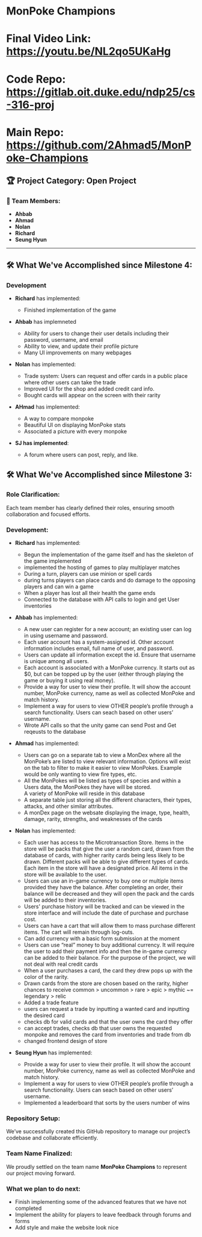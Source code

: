# MonPoke Champions

# Final Video Link: https://youtu.be/NL2qo5UKaHg
# Code Repo: https://gitlab.oit.duke.edu/ndp25/cs-316-proj
# Main Repo: https://github.com/2Ahmad5/MonPoke-Champions

## 🏆 Project Category: Open Project

### 👥 Team Members:
- **Ahbab**
- **Ahmad**
- **Nolan**
- **Richard**
- **Seung Hyun**

---
## 🛠 What We've Accomplished since Milestone 4:
### Development
- **Richard** has implemented:
  - Finished implementation of the game
 
- **Ahbab** has implemneted
  - Ability for users to change their user details including their password, username, and email
  - Ability to view, and update their profile picture
  - Many UI improvements on many webpages
 
- **Nolan** has implemented:
  - Trade system: Users can request and offer cards in a public place where other users can take the trade
  - Improved UI for the shop and added credit card info.
  - Bought cards will appear on the screen with their rarity

- **AHmad** has implemented:
  - A way to compare monpoke
  - Beautiful UI on displaying MonPoke stats
  - Associated a picture with every monpoke

- **SJ has implemented**:
  - A forum where users can post, reply, and like.



## 🛠 What We've Accomplished since Milestone 3:

### Role Clarification:
Each team member has clearly defined their roles, ensuring smooth collaboration and focused efforts.

### Development:
- **Richard** has implemented:
  - Begun the implementation of the game itself and has the skeleton of the game implemented
  - implemented the hosting of games to play multiplayer matches
  - During a turn, players can use minion or spell cards
  - during turns players can place cards and do damage to the opposing players and can win a game
  - When a player has lost all their health the game ends
  - Connected to the database with API calls to login and get User inventories
 
- **Ahbab** has implemented:
  - A new user can register for a new account; an existing user can log in using username and password.
  - Each user account has a system-assigned id. Other account information includes email, full name of user, and password.
  - Users can update all information except the id. Ensure that username is unique among all users.
  - Each account is associated with a MonPoke currency. It starts out as $0, but can be topped up by the user (either through playing the game or buying it using real money). 
  - Provide a way for user to view their profile. It will show the account number, MonPoke currency, name as well as collected MonPoke and match history. 
  - Implement a way for users to view OTHER people’s profile through a search functionality. Users can seach based on other users’ username.
  - Wrote API calls so that the unity game can send Post and Get reqeusts to the database
 
- **Ahmad** has implemented:
  - Users can go on a separate tab to view a MonDex where all the MonPoke’s are listed to view relevant information. Options will exist on the tab to filter to make it easier to view MonPokes. Example would be only wanting to view fire types, etc.
  - All the MonPokes will be listed as types of species and within a Users data, the MonPokes they have will be stored.  
A variety of MonPoke will reside in this database
  - A separate table just storing all the different characters, their types, attacks, and other similar attributes.
  - A monDex page on the websate displaying the image, type, health, damage, rarity, strengths, and weaknesses of the cards

- **Nolan** has implemented:
  - Each user has access to the Microtransaction Store. Items in the store will be packs that give the user a random card, drawn from the database of cards, with higher rarity cards being less likely to be drawn. Different packs will be able to give different types of cards. Each item in the store will have a designated price. All items in the store will be available to the user.
  - Users can use an in-game currency to buy one or multiple items provided they have the balance. After completing an order, their balance will be decreased and they will open the pack and the cards will be added to their inventories.
  - Users' purchase history will be tracked and can be viewed in the store interface and will include the date of purchase and purchase cost.
  - Users can have a cart that will allow them to mass purchase different items. The cart will remain through log-outs.
  - Can add currency with a basic form submission at the moment
  - Users can use “real” money to buy additional currency. It will require the user to add their payment info and then the in-game currency can be added to their balance. For the purpose of the project, we will not deal with real credit cards
  - When a user purchases a card, the card they drew pops up with the color of the rarity.
  - Drawn cards from the store are chosen based on the rarity, higher chances to receive common > uncommon > rare > epic > mythic ~= legendary > relic
  - Added a trade feature
  - users can request a trade by inputting a wanted card and inputting the desired card
  - checks db for valid cards and that the user owns the card they offer
  - can accept trades, checks db that user owns the requested monpoke and removes the card from inventories and trade from db
  - changed frontend design of store

- **Seung Hyun** has implemented:
  - Provide a way for user to view their profile. It will show the account number, MonPoke currency, name as well as collected MonPoke and match history. 
  - Implement a way for users to view OTHER people’s profile through a search functionality. Users can seach based on other users’ username.
  - Implemented a leaderboard that sorts by the users number of wins


### Repository Setup:
We’ve successfully created this GitHub repository to manage our project’s codebase and collaborate efficiently.

### Team Name Finalized:
We proudly settled on the team name **MonPoke Champions** to represent our project moving forward.



### What we plan to do next:
- Finish implementing some of the advanced features that we have not completed
- Implement the ability for players to leave feedback through forums and forms
- Add style and make the website look nice
